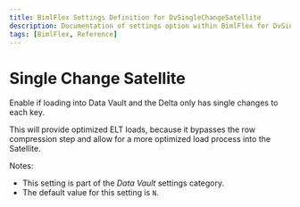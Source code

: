 ```yaml
---
title: BimlFlex Settings Definition for DvSingleChangeSatellite
description: Documentation of settings option within BimlFlex for DvSingleChangeSatellite
tags: [BimlFlex, Reference]
---
```


# Single Change Satellite

Enable if loading into Data Vault and the Delta only has single changes to each key. 

This will provide optimized ELT loads, because it bypasses the row compression step and allow for a more optimized load process into the Satellite.

Notes:

* This setting is part of the *Data Vault* settings category.
* The default value for this setting is `N`.
